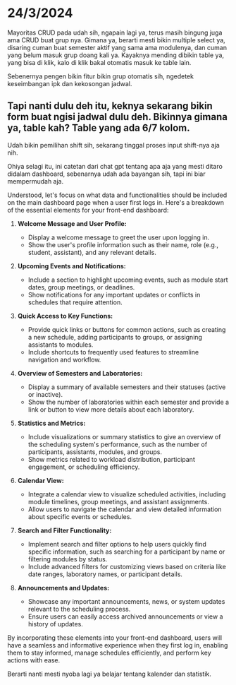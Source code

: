 # 24/3/2024

Mayoritas CRUD pada udah sih, ngapain lagi ya, terus masih bingung juga ama CRUD buat grup nya. Gimana ya, berarti mesti bikin multiple select ya, disaring cuman buat semester aktif yang sama ama modulenya, dan cuman yang belum masuk grup doang kali ya. Kayaknya mending dibikin table ya, yang bisa di klik, kalo di klik bakal otomatis masuk ke table lain.

Sebenernya pengen bikin fitur bikin grup otomatis sih, ngedetek keseimbangan ipk dan kekosongan jadwal.

Tapi nanti dulu deh itu, keknya sekarang bikin form buat ngisi jadwal dulu deh. Bikinnya gimana ya, table kah? Table yang ada 6/7 kolom.
-------------

Udah bikin pemilihan shift sih, sekarang tinggal proses input shift-nya aja nih.

Ohiya selagi itu, ini catetan dari chat gpt tentang apa aja yang mesti ditaro didalam dashboard, sebenarnya udah ada bayangan sih, tapi ini biar mempermudah aja.

Understood, let's focus on what data and functionalities should be included on the main dashboard page when a user first logs in. Here's a breakdown of the essential elements for your front-end dashboard:

1. **Welcome Message and User Profile:**
   - Display a welcome message to greet the user upon logging in.
   - Show the user's profile information such as their name, role (e.g., student, assistant), and any relevant details.

2. **Upcoming Events and Notifications:**
   - Include a section to highlight upcoming events, such as module start dates, group meetings, or deadlines.
   - Show notifications for any important updates or conflicts in schedules that require attention.

3. **Quick Access to Key Functions:**
   - Provide quick links or buttons for common actions, such as creating a new schedule, adding participants to groups, or assigning assistants to modules.
   - Include shortcuts to frequently used features to streamline navigation and workflow.

4. **Overview of Semesters and Laboratories:**
   - Display a summary of available semesters and their statuses (active or inactive).
   - Show the number of laboratories within each semester and provide a link or button to view more details about each laboratory.

5. **Statistics and Metrics:**
   - Include visualizations or summary statistics to give an overview of the scheduling system's performance, such as the number of participants, assistants, modules, and groups.
   - Show metrics related to workload distribution, participant engagement, or scheduling efficiency.

6. **Calendar View:**
   - Integrate a calendar view to visualize scheduled activities, including module timelines, group meetings, and assistant assignments.
   - Allow users to navigate the calendar and view detailed information about specific events or schedules.

7. **Search and Filter Functionality:**
   - Implement search and filter options to help users quickly find specific information, such as searching for a participant by name or filtering modules by status.
   - Include advanced filters for customizing views based on criteria like date ranges, laboratory names, or participant details.

8. **Announcements and Updates:**
   - Showcase any important announcements, news, or system updates relevant to the scheduling process.
   - Ensure users can easily access archived announcements or view a history of updates.

By incorporating these elements into your front-end dashboard, users will have a seamless and informative experience when they first log in, enabling them to stay informed, manage schedules efficiently, and perform key actions with ease.

Berarti nanti mesti nyoba lagi ya belajar tentang kalender dan statistik.